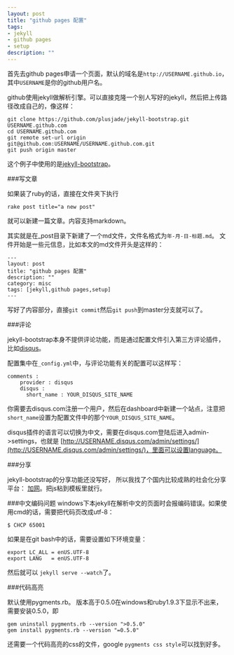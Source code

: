```yaml
---
layout: post
title: "github pages 配置"
tags: 
- jekyll
- github pages
- setup
description: ""
---
```


首先去github pages申请一个页面，默认的域名是`http://USERNAME.github.io`，其中`USERNAME`是你的github用户名。

github使用jekyll做解析引擎。可以直接克隆一个别人写好的jekyll，然后把上传路径改成自己的，像这样：

```
git clone https://github.com/plusjade/jekyll-bootstrap.git USERNAME.github.com
cd USERNAME.github.com
git remote set-url origin git@github.com:USERNAME/USERNAME.github.com.git
git push origin master
```

这个例子中使用的是[jekyll-bootstrap]("https://github.com/plusjade/jekyll-bootstrap")。

###写文章

如果装了ruby的话，直接在文件夹下执行

	rake post title="a new post"

就可以新建一篇文章。内容支持markdown。

其实就是在_post目录下新建了一个md文件，文件名格式为`年-月-日-标题.md`。 文件开始是一些元信息，比如本文的md文件开头是这样的：

```
---
layout: post
title: "github pages 配置"
description: ""
category: misc
tags: [jekyll,github pages,setup]
---
```
写好了内容部分，直接`git commit`然后`git push`到master分支就可以了。

###评论

jekyll-bootstrap本身不提供评论功能，而是通过配置文件引入第三方评论插件， 比如[disqus](http://disqus.com/)。 

配置集中在`_config.yml`中，与评论功能有关的配置可以这样写：
```
comments :
    provider : disqus
    disqus :
      short_name : YOUR_DISQUS_SITE_NAME
```
你需要去disqus.com注册一个用户，然后在dashboard中新建一个站点，注意把`short_name`设置为配置文件中的那个`YOUR_DISQUS_SITE_NAME`。

disqus插件的语言可以切换为中文，需要在disqus.com登陆后进入admin->settings，也就是 [http://USERNAME.disqus.com/admin/settings/](http://USERNAME.disqus.com/admin/settings/)，里面可以设置language。

###分享

jekyll-bootstrap的分享功能还没写好， 所以我找了个国内比较成熟的社会化分享平台： [加网](http://www.jiathis.com/getcode/icon)。把js粘到模板里就行。

###中文编码问题
windows下本jekyll在解析中文的页面时会报编码错误。如果使用cmd的话，需要把代码页改成utf-8：

	$ CHCP 65001

如果是在git bash中的话，需要设置如下环境变量： 
	
	export LC_ALL = enUS.UTF-8
	export LANG   = enUS.UTF-8

然后就可以 `jekyll serve --watch`了。

###代码高亮

默认使用pygments.rb。 版本高于0.5.0在windows和ruby1.9.3下显示不出来，需要安装0.5.0，即

	gem uninstall pygments.rb --version ">0.5.0"
	gem install pygments.rb --version "=0.5.0"

还需要一个代码高亮的css的文件，google `pygments css style`可以找到好多。